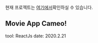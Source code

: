 현재 프로젝트는 [여기에서](https://hyeinjang.github.io/cameo2/)확인하실 수 있습니다.

## Movie App Cameo!

tool: ReactJs
date: 2020.2.21

